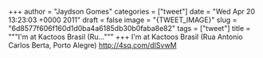 
+++
author = "Jaydson Gomes"
categories = ["tweet"]
date = "Wed Apr 20 13:23:03 +0000 2011"
draft = false
image = "{TWEET_IMAGE}"
slug = "6d8577f606f160d1d0ba4a6185db30b0faba8e82"
tags = ["tweet"]
title = """I'm at Kactoos Brasil (Ru..."""
+++
I'm at Kactoos Brasil (Rua Antonio Carlos Berta, Porto Alegre) http://4sq.com/dISvwM
